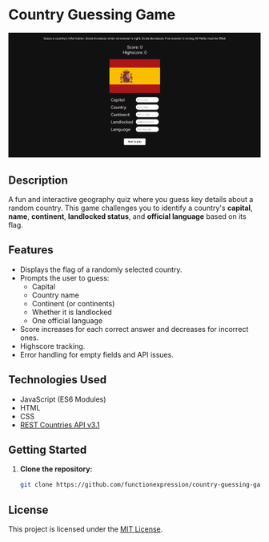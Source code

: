 # Country Guessing Game

![Country Game Screenshot](Preview.png)

## Description

A fun and interactive geography quiz where you guess key details about a random country. This game challenges you to identify a country's **capital**, **name**, **continent**, **landlocked status**, and **official language** based on its flag.

## Features

- Displays the flag of a randomly selected country.
- Prompts the user to guess:
  - Capital
  - Country name
  - Continent (or continents)
  - Whether it is landlocked
  - One official language
- Score increases for each correct answer and decreases for incorrect ones.
- Highscore tracking.
- Error handling for empty fields and API issues.

## Technologies Used

- JavaScript (ES6 Modules)
- HTML
- CSS
- [REST Countries API v3.1](https://restcountries.com/)

## Getting Started

1. **Clone the repository:**

   ```bash
   git clone https://github.com/functionexpression/country-guessing-game.git
   ```

## License

This project is licensed under the [MIT License](LICENSE).
